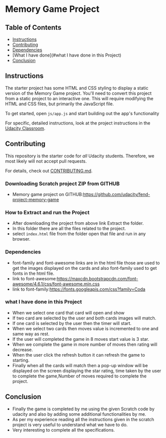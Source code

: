 # Memory Game Project

## Table of Contents

-   [Instructions](#instructions)
-   [Contributing](#contributing)
-   [Dependencies](#Dependencies)
-   [What I have done](#what I have done in this Project)
-   [Conclusion](#conclusion)

## Instructions

The starter project has some HTML and CSS styling to display a static version of the Memory Game project. You'll need to convert this project from a static project to an interactive one. This will require modifying the HTML and CSS files, but primarily the JavaScript file.

To get started, open `js/app.js` and start building out the app's functionality

For specific, detailed instructions, look at the project instructions in the [Udacity Classroom](https://classroom.udacity.com/me).

## Contributing

This repository is the starter code for _all_ Udacity students. Therefore, we most likely will not accept pull requests.

For details, check out [CONTRIBUTING.md](CONTRIBUTING.md).

### Downloading Scratch project ZIP from GITHUB

-   Memory game project on GITHUB:<https://github.com/udacity/fend-project-memory-game>

### How to Extract and run the Project

-   After downloading the project from above link Extract the folder.
-   In this folder there are all the files related to the project.
-   select `index.html` file from the folder open that file and run in any browser.

### Dependencies

-   font-family and font-awesome links are in the html file those are used to get the
    images displayed on the cards and also font-family used to get fonts in the html file.
-   link to font-awesome:<https://maxcdn.bootstrapcdn.com/font-awesome/4.6.1/css/font-awesome.min.css>
-   link to font-family:<https://fonts.googleapis.com/css?family=Coda>

### what I have done in this Project

-   When we select one card that card will open and show
-   If two card are selected by the user and both cards images will match.
-   If one card is selected by the user then the timer will start.
-   When we select two cards then moves value is incremented to one and same way as rest.
-   If the user will completed the game in 8 moves start value is 3 star.
-   When we complete the game in more number of moves then rating will decrease.
-   When the user click the refresh button it can refresh the game to starting.
-   Finally when all the cards will match then a pop-up window will be displayed on the screen    displaying the star rating, time taken by the user to complete the game,Number of moves required to complete the project.

## Conclusion

-   Finally the game is completed by me using the given Scratch code by udacity and also by adding some additional functionalities by me.
-   As per my experience reading all the instructions given in the scratch project is very useful to understand what we have to do.
-   Very interesting to complete all the specifications.  
